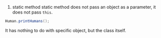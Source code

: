 1. static method
static method does not pass an object as a parameter, it does not pass `this`.

```java
Human.printHumans();
```

It has nothing to do with specific object, but the class itself.

